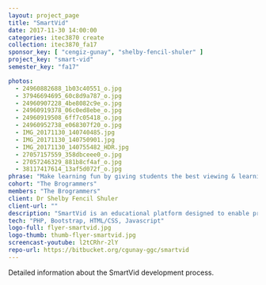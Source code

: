```yaml
---
layout: project_page
title: "SmartVid"
date: 2017-11-30 14:00:00
categories: itec3870 create
collection: itec3870_fa17
sponsor_key: [ "cengiz-gunay", "shelby-fencil-shuler" ]
project_key: "smart-vid"
semester_key: "fa17"

photos:
  - 24960882688_1b03c40551_o.jpg
  - 37946694695_60c8d9a787_o.jpg
  - 24960907228_4be8082c9e_o.jpg
  - 24960919378_06c0ed8ebe_o.jpg
  - 24960919508_6ff7c05418_o.jpg
  - 24960952738_e068307f20_o.jpg
  - IMG_20171130_140740485.jpg
  - IMG_20171130_140750901.jpg
  - IMG_20171130_140755482_HDR.jpg
  - 27057157559_358dbceee0_o.jpg
  - 27057246329_881b8cf4af_o.jpg
  - 38117417614_13af5d072f_o.jpg
phrase: "Make learning fun by giving students the best viewing & learning experience"
cohort: "The Brogrammers"
members: "The Brogrammers"
client: Dr Shelby Fencil Shuler
client-url: ""
description: "SmartVid is an educational platform designed to enable professors to create a more interactive learning experience by uploading videos to be viewed by their active classes. The benefit of SmartVid is that the videos created by the professors will be tailored toward the classes they teach, providing a personalized resource where students can access the material their professors are teaching. Additionally, professors will be able to monitor the activity of their students via progress bars showing how much of the video (and which part) the students have viewed. This will be coupled with periodically introduced quizzes as the video is viewed, designed by the professor(s). A professor would then be able to decide what action would be taken if the student fails the quiz (IE: the student must re-watch the video, the quiz must be immediately retaken, etc.)."
tech: "PHP, Bootstrap, HTML/CSS, Javascript"
logo-full: flyer-smartvid.jpg
logo-thumb: thumb-flyer-smartvid.jpg
screencast-youtube: l2tCRhr-2lY
repo-url: https://bitbucket.org/cgunay-ggc/smartvid
---
```


Detailed information about the SmartVid development process.

<!-- lightgallery -->
<script src="https://code.jquery.com/jquery-2.2.4.min.js"></script>
<script src="https://cdn.jsdelivr.net/lightgallery/1.3.7/js/lightgallery.min.js"></script>
<script src="https://cdn.jsdelivr.net/g/lg-zoom"></script>

<script type="text/javascript">
    $(document).ready(function() {
    $("body").lightGallery({
    zoom: true,
    selector: 'a#lightgallery',
    selectWithin: 'body'
    });
    });
</script>

[ggc]: http://www.ggc.edu
[gunay-ggc]: http://www.ggc.edu/about-ggc/directory/cengiz-gunay
